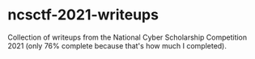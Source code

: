 # ncsctf-2021-writeups
Collection of writeups from the National Cyber Scholarship Competition 2021 (only 76% complete because that's how much I completed).
